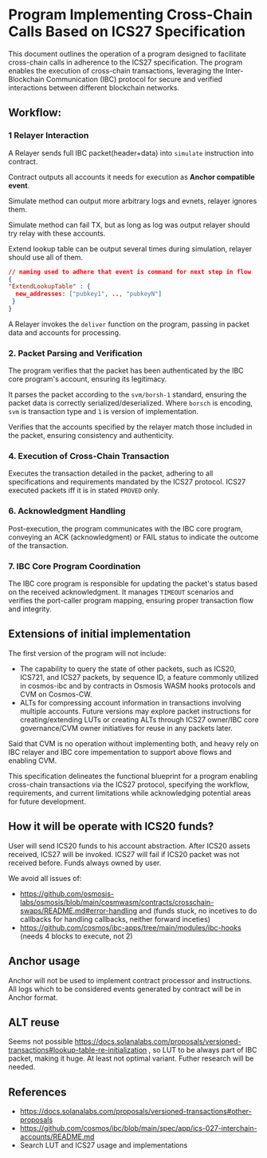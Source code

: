 # Program Implementing Cross-Chain Calls Based on ICS27 Specification

This document outlines the operation of a program designed to facilitate cross-chain calls in adherence to the ICS27 specification. The program enables the execution of cross-chain transactions, leveraging the Inter-Blockchain Communication (IBC) protocol for secure and verified interactions between different blockchain networks.

## Workflow:

### 1 Relayer Interaction


A Relayer sends full IBC packet(header+data) into `simulate` instruction into contract.

Contract outputs all accounts it needs for execution as **Anchor compatible event**.

Simulate method can output more arbitrary logs and evnets, relayer ignores them.

Simulate method can fail TX, but as long as log was output relayer should try relay with these accounts.

Extend lookup table can be output several times during simulation, relayer should use all of them.

```json
// naming used to adhere that event is command for next step in flow
{ 
"ExtendLookupTable" : { 
  new_addresses: ["pubkey1", .., "pubkeyN"] 
 }
}
```

A Relayer invokes the `deliver` function on the program, passing in packet data and accounts for processing.

### 2. Packet Parsing and Verification

The program verifies that the packet has been authenticated by the IBC core program's account, ensuring its legitimacy.

It parses the packet according to the `svm/borsh-1` standard, ensuring the packet data is correctly serialized/deserialized.
Where `borsch` is encoding, `svm` is transaction type and `1` is version of implementation. 

Verifies that the accounts specified by the relayer match those included in the packet, ensuring consistency and authenticity.

### 4. Execution of Cross-Chain Transaction

Executes the transaction detailed in the packet, adhering to all specifications and requirements mandated by the ICS27 protocol.
ICS27 executed packets iff it is in stated `PROVED` only.

### 6. Acknowledgment Handling

Post-execution, the program communicates with the IBC core program, conveying an ACK (acknowledgment) or FAIL status to indicate the outcome of the transaction.

### 7. IBC Core Program Coordination

The IBC core program is responsible for updating the packet's status based on the received acknowledgment. It manages `TIMEOUT` scenarios and verifies the port-caller program mapping, ensuring proper transaction flow and integrity.

## Extensions of initial implementation

The first version of the program will not include:
- The capability to query the state of other packets, such as ICS20, ICS721, and ICS27 packets, by sequence ID, a feature commonly utilized in cosmos-ibc and by contracts in Osmosis WASM hooks protocols and CVM on Cosmos-CW.
- ALTs for compressing account information in transactions involving multiple accounts. Future versions may explore packet instructions for creating/extending LUTs or creating ALTs through ICS27 owner/IBC core governance/CVM owner initiatives for reuse in any packets later.

Said that CVM is no operation without implementing both, and heavy rely on IBC relayer and IBC core impementation to support above flows and enabling CVM.

This specification delineates the functional blueprint for a program enabling cross-chain transactions via the ICS27 protocol, specifying the workflow, requirements, and current limitations while acknowledging potential areas for future development.

## How it will be operate with ICS20 funds?

User will send ICS20 funds to his account abstraction.
After ICS20 assets received, ICS27 will be invoked. 
ICS27 will fail if ICS20 packet was not received before.
Funds always owned by user.

We avoid all issues of:

- https://github.com/osmosis-labs/osmosis/blob/main/cosmwasm/contracts/crosschain-swaps/README.md#error-handling
and (funds stuck, no incetives to do callbacks for handling callbacks, neither forward inceties) 
- https://github.com/cosmos/ibc-apps/tree/main/modules/ibc-hooks (needs 4 blocks to execute, not 2)

## Anchor usage

Anchor will not be used to implement contract processor and instructions. 
All logs which to be considered events generated by contract will be in Anchor format.

## ALT reuse

Seems not possible https://docs.solanalabs.com/proposals/versioned-transactions#lookup-table-re-initialization , so LUT to be always part of IBC packet, making it huge. At least not optimal variant. Futher research will be needed.

## References 

- https://docs.solanalabs.com/proposals/versioned-transactions#other-proposals
- https://github.com/cosmos/ibc/blob/main/spec/app/ics-027-interchain-accounts/README.md
- Search LUT and ICS27 usage and implementations
 
